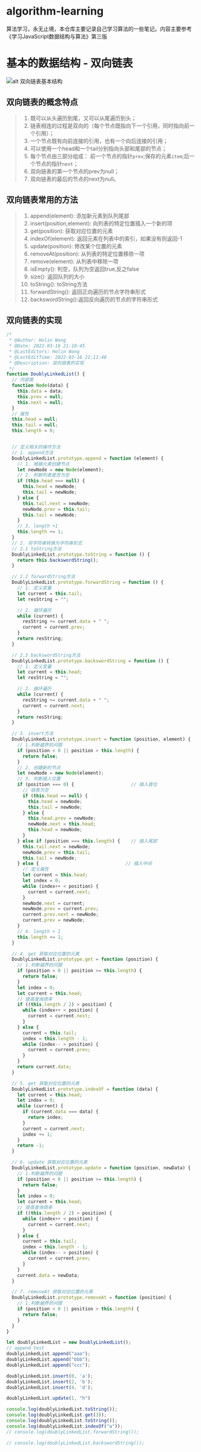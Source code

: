 <!--
 * @Author: Holin Wang
 * @Date: 2022-03-04 16:41:48
 * @LastEditors: Holin Wang
 * @LastEditTime: 2022-03-15 21:27:16
 * @Description: 双向链表的实现及应用
-->
# algorithm-learning
算法学习，永无止境，本仓库主要记录自己学习算法的一些笔记。内容主要参考《学习JavaScript数据结构与算法》第三版
# 基本的数据结构 - 双向链表
![alt 双向链表基本结构](./img/双向链表.png)
## 双向链表的概念特点
> 1. 既可以从头遍历到尾，又可以从尾遍历到头；
> 2. 链表相连的过程是双向的（每个节点既指向下一个引用，同时指向前一个引用）；
> 3. 一个节点既有向前连接的引用，也有一个向后连接的引用；
> 4. 可以使用一个head和一个tail分别指向头部和尾部的节点；
> 5. 每个节点由三部分组成： 前一个节点的指针`prev`;保存的元素`item`;后一个节点的指针`next`；
> 6. 双向链表的第一个节点的prev为null；
> 7. 双向链表的最后的节点的next为null。
##  双向链表常用的方法
> 1. append(element): 添加新元素到队列尾部
> 2. insert(position,element): 向列表的特定位置插入一个新的项
> 3. get(position): 获取对应位置的元素
> 4. indexOf(element): 返回元素在列表中的索引，如果没有则返回-1
> 5. update(position): 修改某个位置的元素
> 6. removeAt(position): 从列表的特定位置移除一项
> 7. remove(element): 从列表中移除一项
> 8. isEmpty(): 判空，队列为空返回true,反之false
> 9. size(): 返回队列的大小
> 10. toString(): toString方法
> 11. forwardString(): 返回正向遍历的节点字符串形式
> 12. backswordString():返回反向遍历的节点的字符串形式


##  双向链表的实现
```javascript
/*
 * @Author: Holin Wang
 * @Date: 2022-03-16 21:10:45
 * @LastEditors: Holin Wang
 * @LastEditTime: 2022-03-16 21:11:48
 * @Description: 双向链表的实现
 */
function DoublyLinkedList() {
  // 内部类
  function Node(data) {
    this.data = data;
    this.prev = null;
    this.next = null;
  }
  // 属性
  this.head = null;
  this.tail = null;
  this.length = 0;


  // 定义相关的操作方法
  // 1. append方法
  DoublyLinkedList.prototype.append = function (element) {
    // 1. 根据元素创建节点
    let newNode = new Node(element);
    // 2. 判断列表是否为空
    if (this.head === null) {
      this.head = newNode;
      this.tail = newNode;
    } else {
      this.tail.next = newNode;
      newNode.prev = this.tail;
      this.tail = newNode;
    }
    // 3. length +1
    this.length += 1;
  }
  // 2. 将字符串转换为字符串形式
  // 2.1 toString方法
  DoublyLinkedList.prototype.toString = function () {
    return this.backswordString();
  }

  // 2.2 forwardString方法
  DoublyLinkedList.prototype.forwardString = function () {
    // 1. 定义变量
    let current = this.tail;
    let resString = "";

    // 2. 循环遍历
    while (current) {
      resString += current.data + " ";
      current = current.prev;
    }
    return resString;
  }

  // 2.3 backswordString方法
  DoublyLinkedList.prototype.backswordString = function () {
    // 1. 定义变量
    let current = this.head;
    let resString = "";

    // 2. 循环遍历
    while (current) {
      resString += current.data + " ";
      current = current.next;
    }
    return resString;
  }

  // 3. insert方法
  DoublyLinkedList.prototype.insert = function (position, element) {
    // 1.判断越界的问题
    if (position < 0 || position > this.length) {
      return false;
    }
    // 2. 创建新的节点
    let newNode = new Node(element);
    // 3. 判断插入位置
    if (position === 0) {                     // 插入首位
      // 链表为空
      if (this.head == null) {
        this.head = newNode;
        this.tail = newNode;
      } else {
        this.head.prev = newNode;
        newNode.next = this.head;
        this.head = newNode;
      }
    } else if (position === this.length) {    // 插入尾部
      this.tail.next = newNode;
      newNode.prev = this.tail;
      this.tail = newNode;
    } else {                                // 插入中间
      // 定义属性
      let current = this.head;
      let index = 0;
      while (index++ < position) {
        current = current.next;
      }
      newNode.next = current;
      newNode.prev = current.prev;
      current.prev.next = newNode;
      current.prev = newNode;
    }
    // 4. length + 1
    this.length += 1;
  }

  // 4. get 获取对应位置的元素
  DoublyLinkedList.prototype.get = function (position) {
    // 1.判断越界的问题
    if (position < 0 || position >= this.length) {
      return false;
    }
    let index = 0;
    let current = this.head;
    // 提高查询效率
    if ((this.length / 2) > position) {
      while (index++ < position) {
        current = current.next;
      }
    } else {
      current = this.tail;
      index = this.length - 1;
      while (index-- > position) {
        current = current.prev;
      }
    }
    return current.data;
  }

  // 5. get 获取对应位置的元素
  DoublyLinkedList.prototype.indexOf = function (data) {
    let current = this.head;
    let index = 0;
    while (current) {
      if (current.data === data) {
        return index;
      }
      current = current.next;
      index += 1;
    }
    return -1;
  }

  // 6. update 获取对应位置的元素
  DoublyLinkedList.prototype.update = function (position, newData) {
    // 1.判断越界的问题
    if (position < 0 || position >= this.length) {
      return false;
    }
    let index = 0;
    let current = this.head;
    // 提高查询效率
    if ((this.length / 2) > position) {
      while (index++ < position) {
        current = current.next;
      }
    } else {
      current = this.tail;
      index = this.length - 1;
      while (index-- > position) {
        current = current.prev;
      }
    }
    current.data = newData;
  }

  // 7. removeAt 获取对应位置的元素
  DoublyLinkedList.prototype.removeAt = function (position) {
    // 1.判断越界的问题
    if (position < 0 || position > this.length) {
      return false;
    }
  }
}

let doublyLinkedList = new DoublyLinkedList();
// append test
doublyLinkedList.append("aaa");
doublyLinkedList.append("bbb");
doublyLinkedList.append("ccc");

doublyLinkedList.insert(0, 'a');
doublyLinkedList.insert(2, 'b');
doublyLinkedList.insert(4, 'd');

doublyLinkedList.update(1, "h")

console.log(doublyLinkedList.toString());
console.log(doublyLinkedList.get(3));
console.log(doublyLinkedList.toString());
console.log(doublyLinkedList.indexOf("a"));
// console.log(doublyLinkedList.forwardString());

// console.log(doublyLinkedList.backswordString());
```